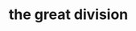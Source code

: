 ---
pid: ch580
title: the great division
location_transcription: center city
coordinates: "[-75.164487372373, 39.952483994748]"
zipcode: '19446'
gen_neighborhood: 
neighborhood: 
outside_phl: 'Lansdale PA '
age: '15'
age_range: 13-19
instagram: 
image_file_name: ch_580.jpg
proposal_transcription: 
topic: Unity
topic_summary: '0'
type: Other No Form
keywords_other: 
credit: Aminah
image_labels: |-
  [Half American, half confederate flag]
  ripping off to make full American flag
twitter: 
facebook: 
permalink: "/monuments/ch580/"
layout: item-page
---